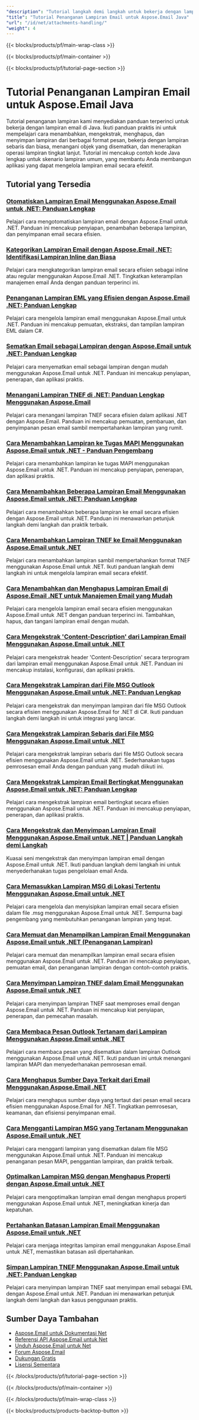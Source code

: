 ```yaml
---
"description": "Tutorial langkah demi langkah untuk bekerja dengan lampiran email, objek tertanam, dan operasi file menggunakan Aspose.Email untuk Java."
"title": "Tutorial Penanganan Lampiran Email untuk Aspose.Email Java"
"url": "/id/net/attachments-handling/"
"weight": 4
---
```


{{< blocks/products/pf/main-wrap-class >}}

{{< blocks/products/pf/main-container >}}

{{< blocks/products/pf/tutorial-page-section >}}
# Tutorial Penanganan Lampiran Email untuk Aspose.Email Java

Tutorial penanganan lampiran kami menyediakan panduan terperinci untuk bekerja dengan lampiran email di Java. Ikuti panduan praktis ini untuk mempelajari cara menambahkan, mengekstrak, menghapus, dan menyimpan lampiran dari berbagai format pesan, bekerja dengan lampiran sebaris dan biasa, menangani objek yang disematkan, dan menerapkan operasi lampiran tingkat lanjut. Tutorial ini mencakup contoh kode Java lengkap untuk skenario lampiran umum, yang membantu Anda membangun aplikasi yang dapat mengelola lampiran email secara efektif.

## Tutorial yang Tersedia

### [Otomatiskan Lampiran Email Menggunakan Aspose.Email untuk .NET: Panduan Lengkap](./automate-email-attachments-aspose-dotnet/)
Pelajari cara mengotomatiskan lampiran email dengan Aspose.Email untuk .NET. Panduan ini mencakup penyiapan, penambahan beberapa lampiran, dan penyimpanan email secara efisien.

### [Kategorikan Lampiran Email dengan Aspose.Email .NET: Identifikasi Lampiran Inline dan Biasa](./categorize-email-attachments-aspose-dotnet/)
Pelajari cara mengkategorikan lampiran email secara efisien sebagai inline atau regular menggunakan Aspose.Email .NET. Tingkatkan keterampilan manajemen email Anda dengan panduan terperinci ini.

### [Penanganan Lampiran EML yang Efisien dengan Aspose.Email .NET: Panduan Lengkap](./aspose-email-net-master-eml-attachments/)
Pelajari cara mengelola lampiran email menggunakan Aspose.Email untuk .NET. Panduan ini mencakup pemuatan, ekstraksi, dan tampilan lampiran EML dalam C#.

### [Sematkan Email sebagai Lampiran dengan Aspose.Email untuk .NET: Panduan Lengkap](./embed-email-attachment-aspose-email-dot-net/)
Pelajari cara menyematkan email sebagai lampiran dengan mudah menggunakan Aspose.Email untuk .NET. Panduan ini mencakup penyiapan, penerapan, dan aplikasi praktis.

### [Menangani Lampiran TNEF di .NET: Panduan Lengkap Menggunakan Aspose.Email](./aspose-email-net-tnef-attachments-handling/)
Pelajari cara menangani lampiran TNEF secara efisien dalam aplikasi .NET dengan Aspose.Email. Panduan ini mencakup pemuatan, pembaruan, dan penyimpanan pesan email sambil mempertahankan lampiran yang rumit.

### [Cara Menambahkan Lampiran ke Tugas MAPI Menggunakan Aspose.Email untuk .NET - Panduan Pengembang](./add-attachments-mapi-tasks-aspose-email-dotnet/)
Pelajari cara menambahkan lampiran ke tugas MAPI menggunakan Aspose.Email untuk .NET. Panduan ini mencakup penyiapan, penerapan, dan aplikasi praktis.

### [Cara Menambahkan Beberapa Lampiran Email Menggunakan Aspose.Email untuk .NET: Panduan Lengkap](./add-multiple-email-attachments-aspose-net/)
Pelajari cara menambahkan beberapa lampiran ke email secara efisien dengan Aspose.Email untuk .NET. Panduan ini menawarkan petunjuk langkah demi langkah dan praktik terbaik.

### [Cara Menambahkan Lampiran TNEF ke Email Menggunakan Aspose.Email untuk .NET](./add-tnef-attachments-aspose-email-net/)
Pelajari cara menambahkan lampiran sambil mempertahankan format TNEF menggunakan Aspose.Email untuk .NET. Ikuti panduan langkah demi langkah ini untuk mengelola lampiran email secara efektif.

### [Cara Menambahkan dan Menghapus Lampiran Email di Aspose.Email .NET untuk Manajemen Email yang Mudah](./aspose-email-net-adding-removing-attachments/)
Pelajari cara mengelola lampiran email secara efisien menggunakan Aspose.Email untuk .NET dengan panduan terperinci ini. Tambahkan, hapus, dan tangani lampiran email dengan mudah.

### [Cara Mengekstrak 'Content-Description' dari Lampiran Email Menggunakan Aspose.Email untuk .NET](./extract-content-description-email-attachments-aspose-dotnet/)
Pelajari cara mengekstrak header 'Content-Description' secara terprogram dari lampiran email menggunakan Aspose.Email untuk .NET. Panduan ini mencakup instalasi, konfigurasi, dan aplikasi praktis.

### [Cara Mengekstrak Lampiran dari File MSG Outlook Menggunakan Aspose.Email untuk .NET: Panduan Lengkap](./extract-attachments-outlook-msg-aspose-email-net/)
Pelajari cara mengekstrak dan menyimpan lampiran dari file MSG Outlook secara efisien menggunakan Aspose.Email for .NET di C#. Ikuti panduan langkah demi langkah ini untuk integrasi yang lancar.

### [Cara Mengekstrak Lampiran Sebaris dari File MSG Menggunakan Aspose.Email untuk .NET](./aspose-email-extract-inline-attachments-msg-files/)
Pelajari cara mengekstrak lampiran sebaris dari file MSG Outlook secara efisien menggunakan Aspose.Email untuk .NET. Sederhanakan tugas pemrosesan email Anda dengan panduan yang mudah diikuti ini.

### [Cara Mengekstrak Lampiran Email Bertingkat Menggunakan Aspose.Email untuk .NET: Panduan Lengkap](./extract-nested-email-attachments-aspose-dotnet/)
Pelajari cara mengekstrak lampiran email bertingkat secara efisien menggunakan Aspose.Email untuk .NET. Panduan ini mencakup penyiapan, penerapan, dan aplikasi praktis.

### [Cara Mengekstrak dan Menyimpan Lampiran Email Menggunakan Aspose.Email untuk .NET | Panduan Langkah demi Langkah](./extract-save-email-attachments-aspose-dotnet/)
Kuasai seni mengekstrak dan menyimpan lampiran email dengan Aspose.Email untuk .NET. Ikuti panduan langkah demi langkah ini untuk menyederhanakan tugas pengelolaan email Anda.

### [Cara Memasukkan Lampiran MSG di Lokasi Tertentu Menggunakan Aspose.Email untuk .NET](./aspose-email-net-insert-attachment-specific-location/)
Pelajari cara mengelola dan menyisipkan lampiran email secara efisien dalam file .msg menggunakan Aspose.Email untuk .NET. Sempurna bagi pengembang yang membutuhkan penanganan lampiran yang tepat.

### [Cara Memuat dan Menampilkan Lampiran Email Menggunakan Aspose.Email untuk .NET (Penanganan Lampiran)](./load-display-email-attachments-aspose-dotnet/)
Pelajari cara memuat dan menampilkan lampiran email secara efisien menggunakan Aspose.Email untuk .NET. Panduan ini mencakup penyiapan, pemuatan email, dan penanganan lampiran dengan contoh-contoh praktis.

### [Cara Menyimpan Lampiran TNEF dalam Email Menggunakan Aspose.Email untuk .NET](./preserve-tnef-attachments-aspose-email-dotnet/)
Pelajari cara menyimpan lampiran TNEF saat memproses email dengan Aspose.Email untuk .NET. Panduan ini mencakup kiat penyiapan, penerapan, dan pemecahan masalah.

### [Cara Membaca Pesan Outlook Tertanam dari Lampiran Menggunakan Aspose.Email untuk .NET](./read-embedded-messages-outlook-aspose-email-net/)
Pelajari cara membaca pesan yang disematkan dalam lampiran Outlook menggunakan Aspose.Email untuk .NET. Ikuti panduan ini untuk menangani lampiran MAPI dan menyederhanakan pemrosesan email.

### [Cara Menghapus Sumber Daya Terkait dari Email Menggunakan Aspose.Email .NET](./remove-linked-resources-aspose-email-net/)
Pelajari cara menghapus sumber daya yang tertaut dari pesan email secara efisien menggunakan Aspose.Email for .NET. Tingkatkan pemrosesan, keamanan, dan efisiensi penyimpanan email.

### [Cara Mengganti Lampiran MSG yang Tertanam Menggunakan Aspose.Email untuk .NET](./replace-embedded-msg-attachments-aspose-email-net/)
Pelajari cara mengganti lampiran yang disematkan dalam file MSG menggunakan Aspose.Email untuk .NET. Panduan ini mencakup penanganan pesan MAPI, penggantian lampiran, dan praktik terbaik.

### [Optimalkan Lampiran MSG dengan Menghapus Properti dengan Aspose.Email untuk .NET](./optimize-msg-attachments-aspose-email-net/)
Pelajari cara mengoptimalkan lampiran email dengan menghapus properti menggunakan Aspose.Email untuk .NET, meningkatkan kinerja dan kepatuhan.

### [Pertahankan Batasan Lampiran Email Menggunakan Aspose.Email untuk .NET](./preserve-email-attachments-boundaries-aspose-email/)
Pelajari cara menjaga integritas lampiran email menggunakan Aspose.Email untuk .NET, memastikan batasan asli dipertahankan.

### [Simpan Lampiran TNEF Menggunakan Aspose.Email untuk .NET: Panduan Lengkap](./preserve-tnef-attachments-aspose-email-net/)
Pelajari cara menyimpan lampiran TNEF saat menyimpan email sebagai EML dengan Aspose.Email untuk .NET. Panduan ini menawarkan petunjuk langkah demi langkah dan kasus penggunaan praktis.

## Sumber Daya Tambahan

- [Aspose.Email untuk Dokumentasi Net](https://docs.aspose.com/email/net/)
- [Referensi API Aspose.Email untuk Net](https://reference.aspose.com/email/net/)
- [Unduh Aspose.Email untuk Net](https://releases.aspose.com/email/net/)
- [Forum Aspose.Email](https://forum.aspose.com/c/email)
- [Dukungan Gratis](https://forum.aspose.com/)
- [Lisensi Sementara](https://purchase.aspose.com/temporary-license/)

{{< /blocks/products/pf/tutorial-page-section >}}

{{< /blocks/products/pf/main-container >}}

{{< /blocks/products/pf/main-wrap-class >}}

{{< blocks/products/products-backtop-button >}}